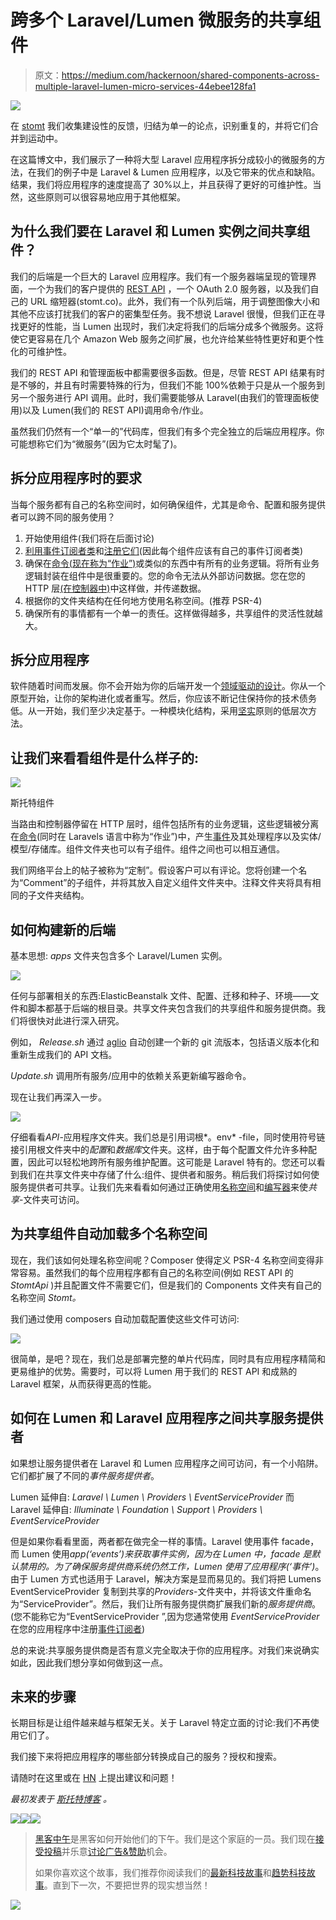 # 跨多个 Laravel/Lumen 微服务的共享组件

> 原文：<https://medium.com/hackernoon/shared-components-across-multiple-laravel-lumen-micro-services-44ebee128fa1>

![](img/93aac2bd8c3beedf8399769b47773be1.png)

在 [stomt](https://www.stomt.com) 我们收集建设性的反馈，归结为单一的论点，识别重复的，并将它们合并到运动中。

在这篇博文中，我们展示了一种将大型 Laravel 应用程序拆分成较小的微服务的方法，在我们的例子中是 Laravel & Lumen 应用程序，以及它带来的优点和缺陷。结果，我们将应用程序的速度提高了 30%以上，并且获得了更好的可维护性。当然，这些原则可以很容易地应用于其他框架。

## 为什么我们要在 Laravel 和 Lumen 实例之间共享组件？

我们的后端是一个巨大的 Laravel 应用程序。我们有一个服务器端呈现的管理界面，一个为我们的客户提供的 [REST API](https://rest.stomt.com) ，一个 OAuth 2.0 服务器，以及我们自己的 URL 缩短器(stomt.co)。此外，我们有一个队列后端，用于调整图像大小和其他不应该打扰我们的客户的密集型任务。我不想说 Laravel 很慢，但我们正在寻找更好的性能，当 Lumen 出现时，我们决定将我们的后端分成多个微服务。这将使它更容易在几个 Amazon Web 服务之间扩展，也允许给某些特性更好和更个性化的可维护性。

我们的 REST API 和管理面板中都需要很多函数。但是，尽管 REST API 结果有时是不够的，并且有时需要特殊的行为，但我们不能 100%依赖于只是从一个服务到另一个服务进行 API 调用。此时，我们需要能够从 Laravel(由我们的管理面板使用)以及 Lumen(我们的 REST API)调用命令/作业。

虽然我们仍然有一个“单一的”代码库，但我们有多个完全独立的后端应用程序。你可能想称它们为“微服务”(因为它太时髦了)。

## 拆分应用程序时的要求

当每个服务都有自己的名称空间时，如何确保组件，尤其是命令、配置和服务提供者可以跨不同的服务使用？

1.  开始使用组件(我们将在后面讨论)
2.  [利用事件订阅者类](https://laravel.com/docs/5.3/events#writing-event-subscribers)和[注册它们](https://laravel.com/docs/5.3/events#registering-event-subscribers)(因此每个组件应该有自己的事件订阅者类)
3.  确保在[命令(现在称为“作业”)](https://laravel.com/docs/5.3/queues#creating-jobs)或类似的东西中有所有的业务逻辑。将所有业务逻辑封装在组件中是很重要的。您的命令无法从外部访问数据。您在您的 HTTP 层[(在控制器中)](https://laravel.com/docs/5.3/controllers)中这样做，并传递数据。
4.  根据你的文件夹结构在任何地方使用名称空间。(推荐 PSR-4)
5.  确保所有的事情都有一个单一的责任。这样做得越多，共享组件的灵活性就越大。

## 拆分应用程序

软件随着时间而发展。你不会开始为你的后端开发一个[领域驱动的设计](https://en.wikipedia.org/wiki/Domain-driven_design)。你从一个原型开始，让你的架构进化或者重写。然后，你应该不断记住保持你的技术债务低。从一开始，我们至少决定基于。一种模块化结构，采用[坚实](https://en.wikipedia.org/wiki/SOLID_(object-oriented_design))原则的低层次方法。

## 让我们来看看组件是什么样子的:

![](img/a2a885544a7fddfdad20d8b2848c3e76.png)

斯托特组件

当路由和控制器停留在 HTTP 层时，组件包括所有的业务逻辑，这些逻辑被分离在[命令](https://laravel.com/docs/5.3/queues#creating-jobs)(同时在 Laravels 语言中称为“作业”)中，产生[事件](https://laravel.com/docs/5.3/events)及其处理程序以及实体/模型/存储库。组件文件夹也可以有子组件。组件之间也可以相互通信。

我们网络平台上的帖子被称为“定制”。假设客户可以有评论。您将创建一个名为“Comment”的子组件，并将其放入自定义组件文件夹中。注释文件夹将具有相同的子文件夹结构。

## 如何构建新的后端

基本思想: *apps* 文件夹包含多个 Laravel/Lumen 实例。

![](img/dc503fb22e6bf6290209cb0bd0866a10.png)

任何与部署相关的东西:ElasticBeanstalk 文件、配置、迁移和种子、环境——文件和脚本都基于后端的根目录。共享文件夹包含我们的共享组件和服务提供商。我们将很快对此进行深入研究。

例如， *Release.sh* 通过 [aglio](https://github.com/danielgtaylor/aglio) 自动创建一个新的 git 流版本，包括语义版本化和重新生成我们的 API 文档。

*Update.sh* 调用所有服务/应用中的依赖关系更新编写器命令。

现在让我们再深入一步。

![](img/01752a24700766cb5265edddaec14aba.png)

仔细看看*API*-应用程序文件夹。我们总是引用词根*。env* -file，同时使用符号链接引用根文件夹中的*配置*和*数据库*文件夹。这样，由于每个配置文件允许多种配置，因此可以轻松地跨所有服务维护配置。这可能是 Laravel 特有的。您还可以看到我们在共享文件夹中存储了什么:组件、提供者和服务。稍后我们将探讨如何使服务提供者可共享。让我们先来看看如何通过正确使用[名称空间](http://www.php-fig.org/psr/psr-4/)和[编写器](https://getcomposer.org/)来使*共享*-文件夹可访问。

## 为共享组件自动加载多个名称空间

现在，我们该如何处理名称空间呢？Composer 使得定义 PSR-4 名称空间变得非常容易。虽然我们的每个应用程序都有自己的名称空间(例如 REST API 的 *StomtApi* )并且配置文件不需要它们，但是我们的 Components 文件夹有自己的名称空间 *Stomt。*

我们通过使用 composers 自动加载配置使这些文件可访问:

![](img/3b0dcaf76e3b009a768b4fb0d6dd31da.png)

很简单，是吧？现在，我们总是部署完整的单片代码库，同时具有应用程序精简和更易维护的优势。需要时，可以将 Lumen 用于我们的 REST API 和成熟的 Laravel 框架，从而获得更高的性能。

## 如何在 Lumen 和 Laravel 应用程序之间共享服务提供者

如果想让服务提供者在 Laravel 和 Lumen 应用程序之间可访问，有一个小陷阱。它们都扩展了不同的*事件服务提供者*。

Lumen 延伸自:
*Laravel \ Lumen \ Providers \ EventServiceProvider*
而 Laravel 延伸自:
*Illuminate \ Foundation \ Support \ Providers \ EventServiceProvider*

但是如果你看看里面，两者都在做完全一样的事情。Laravel 使用事件 facade，而 Lumen 使用*app(‘events’)*来获取事件实例，因为在 Lumen 中，facade 是默认禁用的。为了确保服务提供商系统仍然工作，Lumen 使用了*应用程序(‘事件’)*。由于 Lumen 方式也适用于 Laravel，解决方案是显而易见的。我们将把 Lumens EventServiceProvider 复制到共享的*Providers*-文件夹中，并将该文件重命名为“ServiceProvider”。然后，我们让所有服务提供商扩展我们新的*服务提供商*。(您不能称它为“EventServiceProvider ”,因为您通常使用 *EventServiceProvider* 在您的应用程序中注册[事件订阅者](https://laravel.com/docs/5.3/events#registering-event-subscribers))

总的来说:共享服务提供商是否有意义完全取决于你的应用程序。对我们来说确实如此，因此我们想分享如何做到这一点。

## 未来的步骤

长期目标是让组件越来越与框架无关。关于 Laravel 特定立面的讨论:我们不再使用它们了。

我们接下来将把应用程序的哪些部分转换成自己的服务？授权和搜索。

请随时在这里或在 [HN](https://news.ycombinator.com/item?id=12719496) 上提出建议和问题！

*最初发表于* [*斯托特博客*](https://www.stomt.com/blog/shared-components-across-multiple-laravel-lumen-micro-services/) *。*

[![](img/50ef4044ecd4e250b5d50f368b775d38.png)](http://bit.ly/HackernoonFB)[![](img/979d9a46439d5aebbdcdca574e21dc81.png)](https://goo.gl/k7XYbx)[![](img/2930ba6bd2c12218fdbbf7e02c8746ff.png)](https://goo.gl/4ofytp)

> [黑客中午](http://bit.ly/Hackernoon)是黑客如何开始他们的下午。我们是这个家庭的一员。我们现在[接受投稿](http://bit.ly/hackernoonsubmission)并乐意[讨论广告&赞助](mailto:partners@amipublications.com)机会。
> 
> 如果你喜欢这个故事，我们推荐你阅读我们的[最新科技故事](http://bit.ly/hackernoonlatestt)和[趋势科技故事](https://hackernoon.com/trending)。直到下一次，不要把世界的现实想当然！

[![](img/be0ca55ba73a573dce11effb2ee80d56.png)](https://goo.gl/Ahtev1)